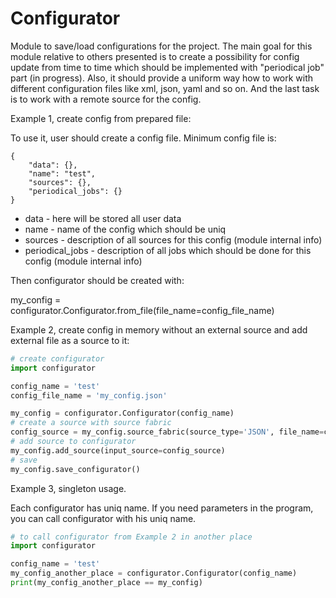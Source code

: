 # Configurator

Module to save/load configurations for the project.
The main goal for this module relative to others presented is to create
a possibility for config update from time to time which should be implemented with "periodical job" part (in progress).
Also, it should provide a uniform way how to work with different configuration files like xml, json, yaml and so on.
And the last task is to work with a remote source for the config.

Example 1, create config from prepared file:

To use it, user should create a config file. Minimum config file is:
```json:table
{
    "data": {},
    "name": "test",
    "sources": {},
    "periodical_jobs": {}
}
```
* data - here will be stored all user data
* name - name of the config which should be uniq
* sources - description of all sources for this config (module internal info)
*  periodical_jobs - description of all jobs which should be done for this config (module internal info)

Then configurator should be created with:

my_config = configurator.Configurator.from_file(file_name=config_file_name)

Example 2, create config in memory without an external source and add external file as a source to it:

```python
# create configurator
import configurator

config_name = 'test'
config_file_name = 'my_config.json'

my_config = configurator.Configurator(config_name)
# create a source with source fabric
config_source = my_config.source_fabric(source_type='JSON', file_name=config_file_name)
# add source to configurator
my_config.add_source(input_source=config_source)
# save
my_config.save_configurator()
```

Example 3, singleton usage.

Each configurator has uniq name. If you need parameters in the program, you can call configurator with his uniq name.
```python
# to call configurator from Example 2 in another place
import configurator

config_name = 'test'
my_config_another_place = configurator.Configurator(config_name)
print(my_config_another_place == my_config) 
```
